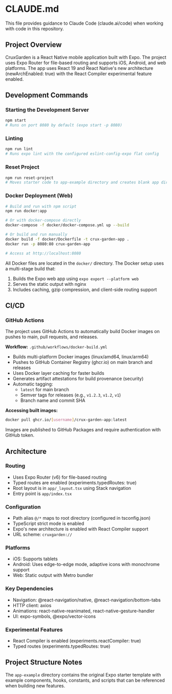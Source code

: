 # CLAUDE.md

This file provides guidance to Claude Code (claude.ai/code) when working with code in this repository.

## Project Overview

CruxGarden is a React Native mobile application built with Expo. The project uses Expo Router for file-based routing and supports iOS, Android, and web platforms. The app uses React 19 and React Native's new architecture (newArchEnabled: true) with the React Compiler experimental feature enabled.

## Development Commands

### Starting the Development Server

```bash
npm start
# Runs on port 8080 by default (expo start -p 8080)
```

### Linting

```bash
npm run lint
# Runs expo lint with the configured eslint-config-expo flat config
```

### Reset Project

```bash
npm run reset-project
# Moves starter code to app-example directory and creates blank app directory
```

### Docker Deployment (Web)

```bash
# Build and run with npm script
npm run docker:app

# Or with docker-compose directly
docker-compose -f docker/docker-compose.yml up --build

# Or build and run manually
docker build -f docker/Dockerfile -t crux-garden-app .
docker run -p 8080:80 crux-garden-app

# Access at http://localhost:8080
```

All Docker files are located in the `docker/` directory. The Docker setup uses a multi-stage build that:

1. Builds the Expo web app using `expo export --platform web`
2. Serves the static output with nginx
3. Includes caching, gzip compression, and client-side routing support

## CI/CD

### GitHub Actions

The project uses GitHub Actions to automatically build Docker images on pushes to main, pull requests, and releases.

**Workflow:** `.github/workflows/docker-build.yml`

- Builds multi-platform Docker images (linux/amd64, linux/arm64)
- Pushes to GitHub Container Registry (ghcr.io) on main branch and releases
- Uses Docker layer caching for faster builds
- Generates artifact attestations for build provenance (security)
- Automatic tagging:
  - `latest` for main branch
  - Semver tags for releases (e.g., `v1.2.3`, `v1.2`, `v1`)
  - Branch name and commit SHA

**Accessing built images:**

```bash
docker pull ghcr.io/[username]/crux-garden-app:latest
```

Images are published to GitHub Packages and require authentication with GitHub token.

## Architecture

### Routing

- Uses Expo Router (v6) for file-based routing
- Typed routes are enabled (experiments.typedRoutes: true)
- Root layout is in `app/_layout.tsx` using Stack navigation
- Entry point is `app/index.tsx`

### Configuration

- Path alias `@/*` maps to root directory (configured in tsconfig.json)
- TypeScript strict mode is enabled
- Expo's new architecture is enabled with React Compiler support
- URL scheme: `cruxgarden://`

### Platforms

- iOS: Supports tablets
- Android: Uses edge-to-edge mode, adaptive icons with monochrome support
- Web: Static output with Metro bundler

### Key Dependencies

- Navigation: @react-navigation/native, @react-navigation/bottom-tabs
- HTTP client: axios
- Animations: react-native-reanimated, react-native-gesture-handler
- UI: expo-symbols, @expo/vector-icons

### Experimental Features

- React Compiler is enabled (experiments.reactCompiler: true)
- Typed routes (experiments.typedRoutes: true)

## Project Structure Notes

The `app-example` directory contains the original Expo starter template with example components, hooks, constants, and scripts that can be referenced when building new features.
